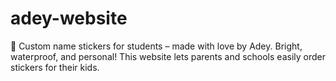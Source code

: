 # adey-website
💖 Custom name stickers for students – made with love by Adey. Bright, waterproof, and personal! This website lets parents and schools easily order stickers for their kids.
